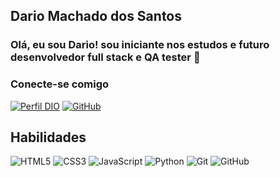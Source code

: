 ## Dario Machado dos Santos
### Olá, eu sou Dario! sou iniciante nos estudos e futuro desenvolvedor full stack e QA tester 👋



### Conecte-se comigo
[![Perfil DIO](https://img.shields.io/badge/DIO/PERFIL-darkblue)](https://www.dio.me/users/larsurick)
[![GitHub](https://img.shields.io/badge/GitHub-black)](https://github.com/DarioMdS)
## Habilidades
![HTML5](https://img.shields.io/badge/HTML5-000?style=for-the-badge&logo=html5)
![CSS3](https://img.shields.io/badge/CSS3-000?style=for-the-badge&logo=css3&logoColor=264CE4)
![JavaScript](https://img.shields.io/badge/JavaScript-000?style=for-the-badge&logo=javascript)
![Python](https://img.shields.io/badge/Python-000?style=for-the-badge&logo=python)
![Git](https://img.shields.io/badge/git-%23F05033.svg?style=for-the-badge&logo=git&logoColor=white) ![GitHub](https://img.shields.io/badge/github-%23121011.svg?style=for-the-badge&logo=github&logoColor=white)








##